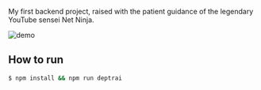 My first backend project, raised with the patient guidance of the legendary YouTube sensei Net Ninja.

![demo](public/images/demo.png)

## How to run

```bash
$ npm install && npm run deptrai
```
